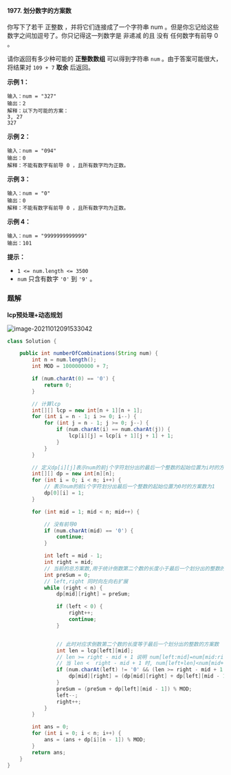 #### 1977. 划分数字的方案数

你写下了若干 正整数 ，并将它们连接成了一个字符串 num 。但是你忘记给这些数字之间加逗号了。你只记得这一列数字是 非递减 的且 没有 任何数字有前导 0 。

请你返回有多少种可能的 **正整数数组** 可以得到字符串 `num` 。由于答案可能很大，将结果对 `109 + 7` **取余** 后返回。

**示例 1：**

```shell
输入：num = "327"
输出：2
解释：以下为可能的方案：
3, 27
327
```

**示例 2：**

```shell
输入：num = "094"
输出：0
解释：不能有数字有前导 0 ，且所有数字均为正数。
```

**示例 3：**

```shell
输入：num = "0"
输出：0
解释：不能有数字有前导 0 ，且所有数字均为正数。
```

**示例 4：**

```shell
输入：num = "9999999999999"
输出：101
```

**提示：**

- `1 <= num.length <= 3500`
- `num` 只含有数字 `'0'` 到 `'9'` 。

### 题解

**lcp预处理+动态规划**

![image-20211012091533042](http://gitlab.wsh-study.com/xp-study/LeeteCode/-/blob/master/区间DP/images/划分数字的方案数/1.jpg)

```java
class Solution {

    public int numberOfCombinations(String num) {
        int n = num.length();
        int MOD = 1000000000 + 7;

        if (num.charAt(0) == '0') {
            return 0;
        }

        // 计算lcp
        int[][] lcp = new int[n + 1][n + 1];
        for (int i = n - 1; i >= 0; i--) {
            for (int j = n - 1; j >= 0; j--) {
                if (num.charAt(i) == num.charAt(j)) {
                    lcp[i][j] = lcp[i + 1][j + 1] + 1;
                }
            }
        }

        // 定义dp[i][j]表示num的前j个字符划分出的最后一个整数的起始位置为i时的方案数。
        int[][] dp = new int[n][n];
        for (int i = 0; i < n; i++) {
            // 表示num的前i个字符划分出最后一个整数的起始位置为0时的方案数为1
            dp[0][i] = 1;
        }

        for (int mid = 1; mid < n; mid++) {

            // 没有前导0
            if (num.charAt(mid) == '0') {
                continue;
            }

            int left = mid - 1;
            int right = mid;
            // 当前的总方案数,用于统计倒数第二个数的长度小于最后一个划分出的整数的方案数
            int preSum = 0;
            // left,right 同时向左向右扩展
            while (right < n) {
                dp[mid][right] = preSum;

                if (left < 0) {
                    right++;
                    continue;
                }


                // 此时对应求倒数第二个数的长度等于最后一个划分出的整数的方案数
                int len = lcp[left][mid];
                // len >= right - mid + 1 说明 num[left:mid]=num[mid:right]
                // 当 len <  right - mid + 1 时, num[left+len]<num[mid+len],说明num[left:mid]<num[mid:right]
                if (num.charAt(left) != '0' && (len >= right - mid + 1 || num.charAt(left + len) < num.charAt(mid + len))) {
                    dp[mid][right] = (dp[mid][right] + dp[left][mid - 1]) % MOD;
                }
                preSum = (preSum + dp[left][mid - 1]) % MOD;
                left--;
                right++;
            }
        }

        int ans = 0;
        for (int i = 0; i < n; i++) {
            ans = (ans + dp[i][n - 1]) % MOD;
        }
        return ans;
    }
}
```


